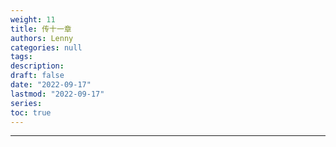 ```yaml
---
weight: 11
title: 传十一章
authors: Lenny
categories: null
tags: 
description: 
draft: false
date: "2022-09-17"
lastmod: "2022-09-17"
series:
toc: true
---
```



<!--more-->
---
